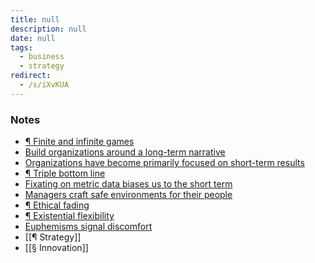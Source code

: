 ```yaml
---
title: null
description: null
date: null
tags:
  - business
  - strategy
redirect:
  - /s/iXvKUA
---
```


### Notes

- [¶ Finite and infinite games](https://publish.obsidian.md/mobydiction/notes/%C2%B6+Finite+and+infinite+games)
- [Build organizations around a long-term narrative](https://publish.obsidian.md/mobydiction/notes/Build+organizations+around+a+long-term+narrative)
- [Organizations have become primarily focused on short-term results](https://publish.obsidian.md/mobydiction/notes/Organizations+have+become+primarily+focused+on+short-term+results)
- [¶ Triple bottom line](https://publish.obsidian.md/mobydiction/notes/%C2%B6+Triple+bottom+line)
- [Fixating on metric data biases us to the short term](https://publish.obsidian.md/mobydiction/notes/Fixating+on+metric+data+biases+us+to+the+short+term)
- [Managers craft safe environments for their people](https://publish.obsidian.md/mobydiction/notes/Managers+craft+safe+environments+for+their+people)
- [¶ Ethical fading](https://publish.obsidian.md/mobydiction/notes/%C2%B6+Ethical+fading)
- [¶ Existential flexibility](https://publish.obsidian.md/mobydiction/notes/%C2%B6+Existential+flexibility)
- [Euphemisms signal discomfort](https://publish.obsidian.md/mobydiction/notes/Euphemisms+signal+discomfort)
- [[¶ Strategy]]
- [[§ Innovation]]
